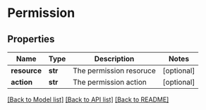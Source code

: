 # Permission

## Properties
Name | Type | Description | Notes
------------ | ------------- | ------------- | -------------
**resource** | **str** | The permission resoruce | [optional] 
**action** | **str** | The permission action | [optional] 

[[Back to Model list]](../README.md#documentation-for-models) [[Back to API list]](../README.md#documentation-for-api-endpoints) [[Back to README]](../README.md)


